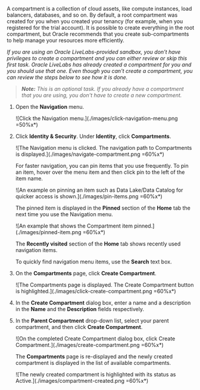 <!--
    {
        "name":"Create an OCI Compartment",
        "description":"Create a new compartment using the OCI service console",
        "author":"Lauran K. Serhal, Consulting User Assistance Developer",
        "last_updated":"Lauran K. Serhal, October 2025"
    }
-->

A compartment is a collection of cloud assets, like compute instances, load balancers, databases, and so on. By default, a root compartment was created for you when you created your tenancy (for example, when you registered for the trial account). It is possible to create everything in the root compartment, but Oracle recommends that you create sub-compartments to help manage your resources more efficiently.

_If you are using an Oracle LiveLabs-provided sandbox, you don't have privileges to create a compartment and you can either review or skip this first task. Oracle LiveLabs has already created a compartment for you and you should use that one. Even though you can't create a compartment, you can review the steps below to see how it is done._

>_**Note:** This is an optional task. If you already have a compartment that you are using, you don't have to create a new compartment._

1. Open the **Navigation** menu.

    ![Click the Navigation menu.](./images/click-navigation-menu.png =50%x*)

2. Click **Identity & Security**. Under **Identity**, click **Compartments**.

    ![The Navigation menu is clicked. The navigation path to Compartments is displayed.](./images/navigate-compartment.png =60%x*)

    For faster navigation, you can pin items that you use frequently. To pin an item, hover over the menu item and then click pin to the left of the item name.

    ![An example on pinning an item such as Data Lake/Data Catalog for quicker access is shown.](./images/pin-items.png =60%x*)

    The pinned item is displayed in the **Pinned** section of the **Home** tab the next time you use the Navigation menu.

    ![An example that shows the Compartment item pinned.](./images/pinned-item.png =60%x*)

    The **Recently visited** section of the **Home** tab shows recently used navigation items.

    To quickly find navigation menu items, use the **Search** text box.

3. On the **Compartments** page, click **Create Compartment**.

   ![The Compartments page is displayed. The Create Compartment button is highlighted.](./images/click-create-compartment.png =60%x*)

4. In the **Create Compartment** dialog box, enter a name and a description in the **Name** and the **Description** fields respectively.

5. In the **Parent Compartment** drop-down list, select your parent compartment, and then click **Create Compartment**.

   ![On the completed Create Compartment dialog box, click Create Compartment.](./images/create-compartment.png =60%x*)

   The **Compartments** page is re-displayed and the newly created compartment is displayed in the list of available compartments.

   ![The newly created compartment is highlighted with its status as Active.](./images/compartment-created.png =60%x*)
